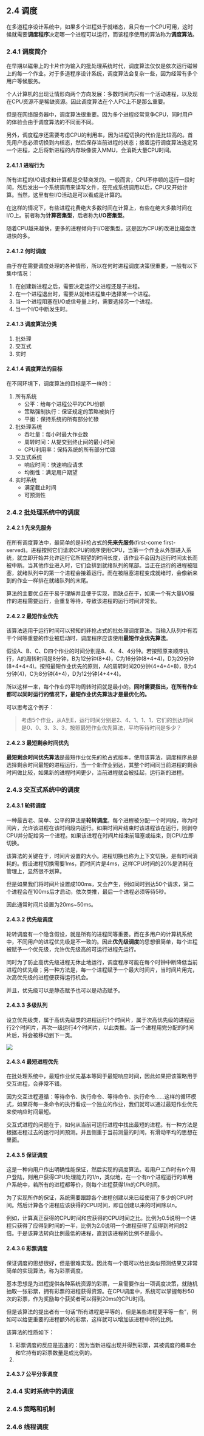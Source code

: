 ## 2.4 调度
在多道程序设计系统中，如果多个进程处于就绪态，且只有一个CPU可用，这时候就需要**调度程序**决定哪一个进程可以运行，而该程序使用的算法称为**调度算法**。

### 2.4.1 调度简介

在早期以磁带上的卡片作为输入的批处理系统时代，调度算法仅仅是依次运行磁带上的每一个作业。对于多道程序设计系统，调度算法会复杂一些，因为经常有多个用户等候服务。

个人计算机的出现让情形向两个方向发展：多数时间内只有一个活动进程，以及现在CPU资源不是稀缺资源。因此调度算法在个人PC上不是那么重要。

但是在网络服务器中，调度算法很重要。因为多个进程经常竞争CPU，同时用户的体验会由于调度算法的不同而不同。

另外，调度程序还需要考虑CPU的利用率，因为进程切换的代价是比较高的。首先用户态必须切换到内核态，然后保存当前进程的状态；接着运行调度算法选定另一个进程，之后将新进程的内存映像装入MMU，会消耗大量CPU时间。

#### 2.4.1.1 进程行为

所有进程的I/O请求和计算都是交替突发的。一般而言，CPU不停顿的运行一段时间，然后发出一个系统调用来读写文件，在完成系统调用以后，CPU又开始计算。当然，这里有些I/O活动是可以看成是计算的。

在这样的情况下，有些进程花费绝大多数时间在计算上，有些在绝大多数时间在I/O上。前者称为**计算密集型**，后者称为**I/O密集型**。

随着CPU越来越快，更多的进程倾向于I/O密集型。这是因为CPU的改进比磁盘改进快的多。

#### 2.4.1.2 何时调度

由于存在需要调度处理的各种情形，所以在何时进程调度决策很重要，一般有以下集中情况：
1. 在创建新进程之后，需要决定运行父进程还是子进程。
2. 在一个进程退出时，需要从就绪进程集中选择某一个进程。
3. 当一个进程阻塞在I/O或信号量上时，需要选择另一个进程。
4. 当一个I/O中断发生时。

#### 2.4.1.3 调度算法分类

1. 批处理
2. 交互式
3. 实时

#### 2.4.1.4 调度算法的目标

在不同环境下，调度算法的目标是不一样的：

1. 所有系统
   - 公平：给每个进程公平的CPU份额
   - 策略强制执行：保证规定的策略被执行
   - 平衡：保持系统的所有部分忙碌
2. 批处理系统
   - 吞吐量：每小时最大作业数
   - 周转时间：从提交到终止间的最小时间
   - CPU利用率：保持系统的所有部分忙碌
3. 交互式系统
   - 响应时间：快速响应请求
   - 均衡性：满足用户期望
4. 实时系统
   - 满足截止时间
   - 可预测性


### 2.4.2 批处理系统中的调度

#### 2.4.2.1 先来先服务

在所有调度算法中，最简单的是非抢占式的**先来先服务**(first-come first-served)。进程按照它们请求CPU的顺序使用CPU，当第一个作业从外部进入系统，就立即开始并允许运行它所期望的时间长度，该作业不会因为运行时间太长而被中断。当其他作业进入时，它们会排到就绪队列的尾部。当正在运行的进程被阻塞，就绪队列中的第一个进程会接着运行。而在被阻塞进程变成就绪时，会像新来到的作业一样排在就绪队列的末尾。

算法的主要优点在于易于理解并且便于实现，而缺点在于，如果一个有大量I/O操作的进程需要运行，会重复等待，导致该进程的运行时间非常长。

#### 2.4.2.2 最短作业优先

该算法适用于运行时间可以预知的非抢占式的批处理调度算法。当输入队列中有若干个同等重要的作业被启动时，调度程序应该使用**最短作业优先算法**。

假设A、B、C、D四个作业的时间分别是8、4、4、4分钟。若按照原来顺序执行，A的周转时间是8分钟，B为12分钟(8+4)，C为16分钟(8+4+4)，D为20分钟(8+4+4+4)。按照最短作业优先的原则，A的周转时间20分钟(4+4+4+8)，B为4分钟(4)，C为8分钟(4+4)，D为12分钟(4+4+4)。

所以这样一来，每个作业的平均周转时间就是最小的。**同时需要指出，在所有作业都可以同时运行的情况下，最短作业优先算法才是最优化的。**

可以思考这个例子：
> 考虑5个作业，从A到E，运行时间分别是2、4、1、1、1，它们的到达时间是0、0、3、3、3，按照最短作业优先算法，平均等待时间是多少？

#### 2.4.2.3 最短剩余时间优先

**最短剩余时间优先算法**是最短作业优先的抢占式版本，使用该算法，调度程序总是选择剩余时间最短的进程运行，当一个新作业到达，其整个时间同当前进程的剩余时间做比较，如果新的进程时间更少，当前进程就会被挂起，运行新的进程。

### 2.4.3 交互式系统中的调度

#### 2.4.3.1 轮转调度

一种最古老、简单、公平的算法是**轮转调度**。每个进程被分配一个时间段，称为时间片，允许该进程在该时间段内运行。如果时间片结束时该进程该在运行，则剥夺CPU并分配给另一个进程。如果该进程在时间片结束前阻塞或结束，则CPU立即切换。

该算法的关键在于，时间片设置的大小。进程切换也称为上下文切换，是有时间消耗的。假设进程切换需要1ms，而时间片是4ms，这样CPU时间的20%是消耗在管理上，显然很不划算。

但是如果我们将时间片设置成100ms，又会产生，例如同时到达50个请求，第二个进程会在100ms后才启动，依次类推，最后一个进程必须等待5秒。

因此通常时间片设置为20ms~50ms。

#### 2.4.3.2 优先级调度

轮转调度有一个隐含假设，就是所有的进程同等重要。而在多用户的计算机系统中，不同用户的进程优先级是不一致的。因此**优先级调度**的思想很简单，每个进程被赋予一个优先级，允许优先级高的可运行进程先运行。

同时为了防止高优先级进程无休止地运行，调度程序可能在每个时钟中断降低当前进程的优先级；另一种方法是，每一个进程赋予一个最大时间片，当时间片用完，次高优先级的进程便获得运行机会。

并且，优先级可以是静态赋予也可以是动态赋予。

#### 2.4.3.3 多级队列

设立优先级类，属于高优先级类的进程运行1个时间片，属于次高优先级的进程运行2个时间片，再次一级运行4个时间片，以此类推。当一个进程用完分配的时间片后，将会被移动到下一类。

![](../image/chapter2/2.4.3.3.png)

#### 2.4.3.4 最短进程优先

在批处理系统中，最短作业优先基本等同于最短响应时间，因此如果把该策略用于交互进程，会非常不错。

因为交互进程遵循：等待命令、执行命令、等待命令、执行命令……这样的循环模式，如果将每一条命令的执行看成一个独立的作业，我们就可以通过最短作业优先来使响应时间最短。

交互式进程的问题在于，如何从当前可运行进程中找出最短的进程。有一种方法是根据进程过去的运行时间预测。并且侧重于当前测量的时间，有滑动平均的思想在里面。

#### 2.4.3.5 保证调度

这是一种向用户作出明确性能保证，然后实现的调度算法。若用户工作时有n个用户登陆，则用户获得CPU处理能力的1/n，类似地，在一个有n个进程运行的单用户系统中，若所有的进程都等价，则每个进程获得1/n的CPU时间。

为了实现所作的保证，系统需要跟踪各个进程创建以来已经使用了多少的CPU时间。然后计算各个进程应该获得的CPU时间，即自创建以来的时间除以n。

例如，计算真正获得的CPU时间和应获得的CPU时间之比。比例为0.5说明一个进程只获得了应得到时间的一半，比例为2.0说明一个进程获得了应得到时间的2倍。于是该算法转向比例最低的进程，直到该进程的比例不是最小。

#### 2.4.3.6 彩票调度

保证调度的思想很好，但是很难实现。因此有一个既可以给出类似预测结果又非常简单的实现算法，称为彩票调度。

基本思想是为进程提供各种系统资源的彩票，一旦需要作出一项调度决策，就随机抽取一张彩票，拥有彩票的进程获得资源。在CPU调度中，系统可以掌握每秒50次的彩票，作为奖励每个获奖者可以得到20ms的CPU时间。

但是该算法的提出者有一句话“所有进程是平等的，但是某些进程更平等一些”，例如可以给更重要的进程额外的彩票，这样就可以增加该进程中将的比例。

该算法的性质如下：
1. 彩票调度的反应是迅速的：因为当新进程出现并得到彩票，其被调度的概率会和它持有的彩票数量是成比例的。
2. 

#### 2.4.3.7 公平分享调度


### 2.4.4 实时系统中的调度


### 2.4.5 策略和机制

### 2.4.6 线程调度


